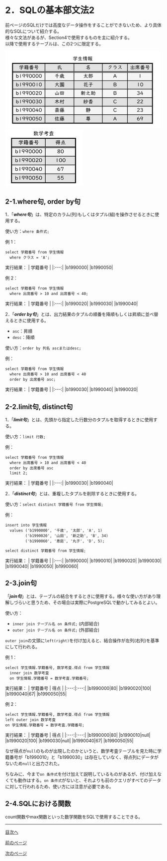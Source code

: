 # 2．SQLの基本部文法2

前ページのSQLだけでは高度なデータ操作をすることができないため、より具体的なSQLについて紹介する。  
様々な文法があるが、Section4で使用するものを主に紹介する。  
以降で使用するテーブルは、この2つに限定する。  

<img width="500" src="https://github.com/122yuuki/SDP_DB/blob/main/Section_2/DB_%E3%83%86%E3%83%BC%E3%83%96%E3%83%AB%E4%BE%8B.png">
<img width="250" src="https://github.com/122yuuki/SDP_DB/blob/main/Section_2/DB_%E3%83%86%E3%83%BC%E3%83%96%E3%83%AB%E4%BE%8B2.png">  

## 2-1.where句, order by句

1．「***where句***」は、特定のカラム(列)もしくはタプル(組)を操作させるときに使用する。  

使い方：` where 条件式; `

例 1：
```
select 学籍番号 from 学生情報
  where クラス = 'A';
```
実行結果：
| 学籍番号 |
|:---:|
|b1990000|
|b1990050|

例 2：
```
select 学籍番号 from 学生情報
  where 出席番号 > 10 and 出席番号 < 40;
```
実行結果：
| 学籍番号 |
|:---:|
|b1990020|
|b1990030|
|b1990040|
<br>

2．「***order by句***」とは、出力結果のタプルの順番を降順もしくは昇順に並べ替えるときに使用する。  

- `asc`：昇順
- `desc`：降順  

使い方：` order by 列名 ascまたはdesc; `   

例：
```
select 学籍番号 from 学生情報
  where 出席番号 > 10 and 出席番号 < 40
  order by 出席番号 asc;
```
実行結果：
| 学籍番号 |
|:---:|
|b1990030|
|b1990040|
|b1990020|

## 2-2.limit句, distinct句

1．「***limit句***」とは、先頭から指定した行数分のタプルを取得するときに使用する。  

使い方：` limit 行数; `  

例：
```
select 学籍番号 from 学生情報
  where 出席番号 > 10 and 出席番号 < 40
  order by 出席番号 asc
  limit 2;
```
実行結果：
| 学籍番号 |
|:---:|
|b1990030|
|b1990040|
<br>

2．「***distinct句***」とは、重複したタプルを削除するときに使用する。  

使い方：` select distinct 学籍番号 from 学生情報; `  

例：
```
insert into 学生情報
  values ('b1990000', '千歳', '太郎', 'A', 1)
         ('b1990020', '山田', '新之助', 'B', 34)
         ('b1990060', '恵庭', '丸子', 'D', 5);
```
```
select distinct 学籍番号 from 学生情報;
```
実行結果：
| 学籍番号 |
|:---:|
|b1990000|
|b1990010|
|b1990020|
|b1990030|
|b1990040|
|b1990050|
|b1990060|

## 2-3.join句

「***join句***」とは、テーブルの結合をするときに使用する。様々な使い方があり理解しづらいと思うため、その場合は実際にPostgreSQLで動かしてみるとよい。  

使い方：
- ` inner join テーブル名 on 条件式; ` (内部結合)
- ` outer join テーブル名 on 条件式; ` (外部結合)

`outer join`の文頭に`left(right)`を付け加えると、結合操作が左列(右列)を基準にして行われる。  

例 1：
```
select 学生情報.学籍番号, 数学考査.得点 from 学生情報
  inner join 数学考査
  on 学生情報.学籍番号 = 数学考査.学籍番号;
```
実行結果：
| 学籍番号 | 得点 |
|:---:|:---:|
|b1990000|80|
|b1990020|100|
|b1990040|67|
|b1990050|55|


例 2：
```
select 学生情報.学籍番号, 数学考査.得点 from 学生情報
left outer join 数学考査
on 学生情報.学籍番号 = 数学考査.学籍番号;
```
実行結果：
| 学籍番号 | 得点 |
|:---:|:---:|
|b1990000|80|
|b1990010|null|
|b1990020|100|
|b1990030|null|
|b1990040|67|
|b1990050|55|

なぜ得点が`null`のものが出現したのかというと、数学考査テーブルを見た時に学籍番号が「b1990010」と「b1990030」は存在していなく、得点列にデータがないため`null`と出力された。  

ちなみに、今まで`on 条件式`を付け加えて説明しているものがあるが、付け加えなくても動作はする。`on 条件式`がないと、それよりも前のクエリがすべてのデータに対して行われるため、使い方には注意が必要である。  

## 2-4.SQLにおける関数

count関数やmax関数といった数学関数をSQLで使用することできる。



___
[目次へ](https://github.com/122yuuki/SDP_DB/blob/main/README.md)  

[前のページ](https://github.com/122yuuki/SDP_DB/blob/main/Section_2/section_2-2.md)  

[次のページ](https://github.com/122yuuki/SDP_DB/blob/main/Section_2/section_2-4.md)
